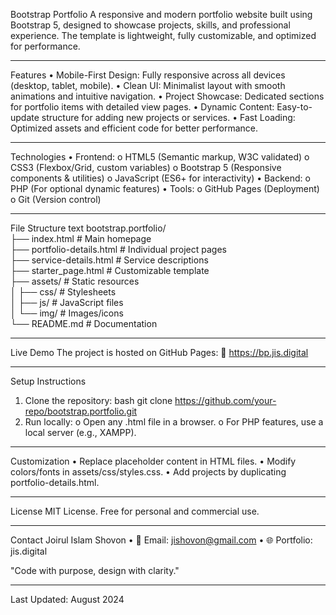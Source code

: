 Bootstrap Portfolio
A responsive and modern portfolio website built using Bootstrap 5, designed to showcase projects, skills, and professional experience. The template is lightweight, fully customizable, and optimized for performance.
________________________________________
Features
•	Mobile-First Design: Fully responsive across all devices (desktop, tablet, mobile).
•	Clean UI: Minimalist layout with smooth animations and intuitive navigation.
•	Project Showcase: Dedicated sections for portfolio items with detailed view pages.
•	Dynamic Content: Easy-to-update structure for adding new projects or services.
•	Fast Loading: Optimized assets and efficient code for better performance.
________________________________________
Technologies
•	Frontend:
o	HTML5 (Semantic markup, W3C validated)
o	CSS3 (Flexbox/Grid, custom variables)
o	Bootstrap 5 (Responsive components & utilities)
o	JavaScript (ES6+ for interactivity)
•	Backend:
o	PHP (For optional dynamic features)
•	Tools:
o	GitHub Pages (Deployment)
o	Git (Version control)
________________________________________
File Structure
text
bootstrap.portfolio/  
├── index.html            # Main homepage  
├── portfolio-details.html # Individual project pages  
├── service-details.html  # Service descriptions  
├── starter_page.html     # Customizable template  
├── assets/               # Static resources  
│   ├── css/              # Stylesheets  
│   ├── js/               # JavaScript files  
│   └── img/              # Images/icons  
└── README.md             # Documentation  
________________________________________
Live Demo
The project is hosted on GitHub Pages:
🔗 https://bp.jis.digital
________________________________________
Setup Instructions
1.	Clone the repository:
bash
git clone https://github.com/your-repo/bootstrap.portfolio.git  
2.	Run locally:
o	Open any .html file in a browser.
o	For PHP features, use a local server (e.g., XAMPP).
________________________________________
Customization
•	Replace placeholder content in HTML files.
•	Modify colors/fonts in assets/css/styles.css.
•	Add projects by duplicating portfolio-details.html.
________________________________________
License
MIT License. Free for personal and commercial use.
________________________________________
Contact
Joirul Islam Shovon
•	📧 Email: jishovon@gmail.com
•	🌐 Portfolio: jis.digital

"Code with purpose, design with clarity."
________________________________________
Last Updated: August 2024

